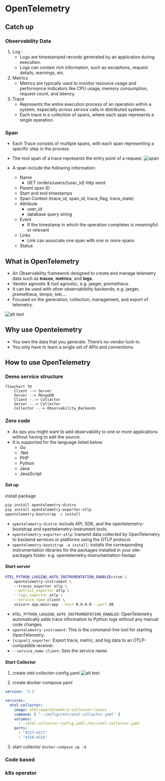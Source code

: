 # OpenTelemetry
## Catch up
### Observability Data
1. Log :
    * Logs are timestamped records generated by an application during execution.
    * Logs can contain rich information, such as exceptions, request details, warnings, etc.
2. Metrics
    * Metrics are typically used to monitor resource usage and performance indicators like CPU usage, memory consumption, request count, and latency.
3. Trace
    * Represents the entire execution process of an operation within a system, especially across service calls in distributed systems.
    * Each trace is a collection of spans, where each span represents a single operation.

### Span
* Each Trace consists of multiple spans, with each span representing a specific step in the process.
* The root span of a trace represents the entry point of a request.
![span](picture/span.png)

* A span include the following information:
    * Name
        * GET /orders/users/{user_id} http send
    * Parent span ID
    * Start and end timestamps
    * Span Context (trace_id, span_id, trace_flag, trace_state)
    * Attribute
        * user_id
        * database query string
    * Event
        * If the timestamp in which the operation completes is meaningful or relevant
    * Links
        * Link can associate one span with one or more spans
    * Status


## What is OpenTelemetry
* An Observability framework designed to create and manage telemetry data such as **traces**, **metrics**, and **logs**.
* Vendor agnostic & tool agnostic, e.g. jaeger, prometheus.
* It can be used with other observabiblity backends, e.g. jaeger, prometheus, tempo, loki....
* Focused on the generation, collection, management, and export of telemetry.

![alt text](picture/architecture.png)

## Why use Opentelemetry
* You own the data that you generate. There’s no vendor lock-in.
* You only have to learn a single set of APIs and conventions.

## How to use OpenTelemetry
### Demo service structure
```mermaid
flowchart TD
    Client --> Server
    Server --> MongoDB
    Client -.-> Collector
    Server -.-> Collector
    Collector -.-> Observability_Backends

```
### Zero code
* As ops you might want to add observability to one or more applications without having to edit the source.
* It is supported for the language listed below
    * Go
    * .Net
    * PHP
    * Python
    * Java
    * JavaScript

#### Set up
install package
```bash
pip install opentelemetry-distro 
pip install opentelemetry-exporter-otlp
opentelemetry-bootstrap -a install
```

* `opentelemetry-distro`: include API, SDK, and the opentelemetry-bootstrap and opentelemetry-instrument tools.  
* `opentelemetry-exporter-otlp`: transmit data collected by OpenTelemetry to backend services or platforms using the OTLP protocol.  
* `opentelemetry-bootstrap -a install`: installs the corresponding instrumentation libraries for the packages installed in your site-packages folder. e.g. opentelemetry-instrumentation-fastapi

#### Start server
```bash
OTEL_PYTHON_LOGGING_AUTO_INSTRUMENTATION_ENABLED=true \
    opentelemetry-instrument \ 
    --traces_exporter otlp \
    --metrics_exporter otlp \
    --logs_exporter otlp \
    --service_name client \
    uvicorn app.main:app --host 0.0.0.0 --port 80
``` 
* `OTEL_PYTHON_LOGGING_AUTO_INSTRUMENTATION_ENABLED`: OpenTelemetry automatically adds trace information to Python logs without any manual code changes.
* `opentelemetry-instrument`: This is the command-line tool for starting OpenTelemetry.
* `{signal}_exporter`: Export trace, metric, and log data to an OTLP-compatible receiver.
* `--service_name client`: Sets the service name.

#### Start Collector
1. create otel-collector-config.yaml
![alt text](picture/collector-config.png)

2. create docker-compose.yaml
```yaml
version: '3.1'

services:
  otel-collector:
    image: otel/opentelemetry-collector:latest
    command: [ "--config=/etc/otel-collector.yaml" ]
    volumes:
      - ./otel-collector-config.yaml:/etc/otel-collector.yaml
    ports:
      - "4317:4317"
      - "4318:4318"
```

3. start collector
`docker-compose up -d`


### Code based


### k8s operator
